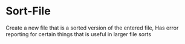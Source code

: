 # Sort-File
Create a new file that is a sorted version of the entered file,
Has error reporting for certain things that is useful in larger file sorts
